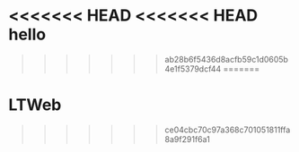 <<<<<<< HEAD
<<<<<<< HEAD
hello
=======

>>>>>>> ab28b6f5436d8acfb59c1d0605b4e1f5379dcf44
=======
# LTWeb
>>>>>>> ce04cbc70c97a368c701051811ffa8a9f291f6a1
